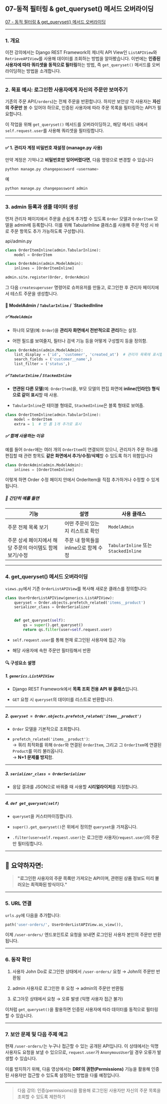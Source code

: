 
## 07-동적 필터링 & get_queryset() 메서드 오버라이딩


[07 - 동적 필터링 & get_queryset() 메서드 오버라이딩](https://youtu.be/3Gi-w4Swge8?list=PL-2EBeDYMIbTLulc9FSoAXhbmXpLq2l5t)


---


### 1. 개요

이전 강의에서는 Django REST Framework의 제너릭 API View인 `ListAPIView`와 `RetrieveAPIView`를 사용해 데이터를 조회하는 방법을 알아봤습니다. 이번에는 **인증된 사용자에 따라 쿼리셋을 동적으로 필터링**하는 방법, 즉 `get_queryset()` 메서드를 오버라이딩하는 방법을 소개합니다.

---

### 2. 목표 예시: 로그인한 사용자에게 자신의 주문만 보여주기

기존의 주문 API(`/orders`)는 전체 주문을 반환합니다. 하지만 보안상 각 사용자는 **자신의 주문만** 볼 수 있어야 하므로, 인증된 사용자에 따라 주문 목록을 필터링하는 API가 필요합니다.

이 작업을 위해 `get_queryset()` 메서드를 오버라이딩하고, 해당 메서드 내에서 `self.request.user`를 사용해 쿼리셋을 필터링합니다.

---
#### ✅ 1. 관리자 계정 비밀번호 재설정 (manage.py 사용)

만약 계정은 기억나고 **비밀번호만 잊어버렸다면**, 다음 명령으로 변경할 수 있습니다

```bash
python manage.py changepassword <username>

```

예

```python
python manage.py changepassword admin

```


---

### 3. admin 등록과 샘플 데이터 생성

먼저 관리자 페이지에서 주문을 손쉽게 추가할 수 있도록 `Order` 모델과 `OrderItem` 모델을 admin에 등록합니다. 이를 위해 TabularInline 클래스를 사용해 주문 작성 시 바로 주문 항목도 추가 가능하도록 구성합니다.

api/admin.py
```python
class OrderItemInline(admin.TabularInline):
    model = OrderItem

class OrderAdmin(admin.ModelAdmin):
    inlines = [OrderItemInline]

admin.site.register(Order, OrderAdmin)
```

그 다음 `createsuperuser` 명령어로 슈퍼유저를 만들고, 로그인한 후 관리자 페이지에서 테스트 주문을 생성합니다.

#### 🔖 ModelAdmin / `TabularInline` / `StackedInline
##### ✅ `ModelAdmin`

- 하나의 모델(예: `Order`)을 **관리자 화면에서 전반적으로 관리**하는 설정.
    
- 어떤 필드를 보여줄지, 필터나 검색 기능 등을 어떻게 구성할지 등을 정의함.

```python
class OrderAdmin(admin.ModelAdmin):
    list_display = ('id', 'customer', 'created_at')  # 관리자 목록에 표시할 필드
    search_fields = ('customer__name',)
    list_filter = ('status',)
```


##### ✅ `TabularInline` / `StackedInline`

- **연관된 다른 모델**(예: `OrderItem`)을, 부모 모델의 편집 화면에 **inline(인라인) 형식으로 같이 표시**할 때 사용.
    
- `TabularInline`은 테이블 형태로, `StackedInline`은 블록 형태로 보여줌.

```python
class OrderItemInline(admin.TabularInline):
    model = OrderItem
    extra = 1  # 빈 폼 1개 추가로 표시

```


##### ✅ 함께 사용하는 이유

예를 들어 `Order`에는 여러 개의 `OrderItem`이 연결되어 있으니, 관리자가 주문 하나를 편집할 때 관련 항목도 **같은 화면에서 추가/수정/삭제**할 수 있도록 하기 위함입니다

```python
class OrderAdmin(admin.ModelAdmin):
    inlines = [OrderItemInline]
```

이렇게 하면 Order 수정 페이지 안에서 OrderItem을 직접 추가하거나 수정할 수 있게 됩니다.

##### 🔁 간단히 예를 들면

| 기능                               | 설명                       | 사용 클래스                             |
| -------------------------------- | ------------------------ | ---------------------------------- |
| 주문 전체 목록 보기                      | 어떤 주문이 있는지 리스트로 확인       | `ModelAdmin`                       |
| 주문 상세 페이지에서 해당 주문의 아이템도 함께 보기/수정 | 주문 내 항목들을 inline으로 함께 수정 | `TabularInline` 또는 `StackedInline` |





---

### 4. get_queryset() 메서드 오버라이딩

`views.py`에서 기존 `OrderListAPIView`를 복사해 새로운 클래스를 정의합니다:

```python
class UserOrderListAPIView(generics.ListAPIView):
    queryset = Order.objects.prefetch_related('items__product')
    serializer_class = OrderSerializer


    def get_queryset(self):
        qs = super().get_queryset()
        return qs.filter(user=self.request.user)
```

- `self.request.user`를 통해 현재 로그인된 사용자에 접근 가능
    
- 해당 사용자에 속한 주문만 필터링해서 반환

#### 🔍 구성요소 설명

##### 1. `generics.ListAPIView`

- Django REST Framework에서 **목록 조회 전용 API 뷰 클래스**입니다.
    
- `GET` 요청 시 `queryset`의 데이터를 리스트로 반환합니다.
    

---

##### 2. `queryset = Order.objects.prefetch_related('items__product')`

- `Order` 모델을 기본적으로 조회합니다.
    
- `prefetch_related('items__product')`:  
    → 쿼리 최적화를 위해 `Order`와 연결된 `OrderItem`, 그리고 그 `OrderItem`에 연결된 `Product`를 미리 불러옵니다.  
    → **N+1 문제를 방지**함.
    

---

##### 3. `serializer_class = OrderSerializer`

- 응답 결과를 JSON으로 바꿔줄 때 사용할 **시리얼라이저**를 지정합니다.
    

---

##### 4. `def get_queryset(self)`

- `queryset`을 커스터마이징합니다.
    
- `super().get_queryset()`은 위에서 정의한 `queryset`을 가져옵니다.
    
- `.filter(user=self.request.user)`는 로그인한 사용자(`request.user`)의 주문만 필터링합니다.
    

---

## 🧠 요약하자면:

> **"로그인한 사용자의 주문 목록만 가져오는 API이며, 관련된 상품 정보도 미리 불러오는 최적화된 방식이다."**


---

### 5. URL 연결

`urls.py`에 다음을 추가합니다:

```python
path('user-orders/', UserOrderListAPIView.as_view()),
```

이제 `/user-orders/` 엔드포인트로 요청을 보내면 로그인된 사용자 본인의 주문만 반환됩니다.

---

### 6. 동작 확인

1. 사용자 John Do로 로그인한 상태에서 `/user-orders/` 요청 → John의 주문만 반환됨
    
2. admin 사용자로 로그인한 후 요청 → admin의 주문만 반환됨
    
3. 로그아웃 상태에서 요청 → 오류 발생 (익명 사용자 접근 불가)
    

이처럼 `get_queryset()`을 활용하면 인증된 사용자에 따라 데이터를 동적으로 필터링할 수 있습니다.

---

### 7. 보안 문제 및 다음 주제 예고

현재 `/user-orders/`는 누구나 접근할 수 있는 공개된 API입니다. 이 상태에서는 익명 사용자도 요청을 보낼 수 있으므로, `request.user`가 `AnonymousUser`일 경우 오류가 발생할 수 있습니다.

이를 방지하기 위해, 다음 영상에서는 **DRF의 권한(Permissions)** 기능을 활용해 인증된 사용자만 접근할 수 있도록 설정하는 방법을 다룰 예정입니다.

---

> 다음 강의: 인증(permissions)을 활용해 로그인된 사용자만 자신의 주문 목록을 조회할 수 있도록 제한하기